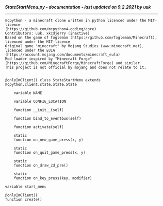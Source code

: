 ***StateStartMenu.py - documentation - last updated on 9.2.2021 by uuk***
___

    mcpython - a minecraft clone written in python licenced under the MIT-licence 
    (https://github.com/mcpython4-coding/core)
    Contributors: uuk, xkcdjerry (inactive)
    Based on the game of fogleman (https://github.com/fogleman/Minecraft), licenced under the MIT-licence
    Original game "minecraft" by Mojang Studios (www.minecraft.net), licenced under the EULA
    (https://account.mojang.com/documents/minecraft_eula)
    Mod loader inspired by "Minecraft Forge" (https://github.com/MinecraftForge/MinecraftForge) and similar
    This project is not official by mojang and does not relate to it.


    @onlyInClient() class StateStartMenu extends mcpython.client.state.State.State

        variable NAME

        variable CONFIG_LOCATION

        function __init__(self)

        function bind_to_eventbus(self)

        function activate(self)

        static
        function on_new_game_press(x, y)

        static
        function on_quit_game_press(x, y)

        static
        function on_draw_2d_pre()

        static
        function on_key_press(key, modifier)

    variable start_menu

    @onlyInClient()
    function create()